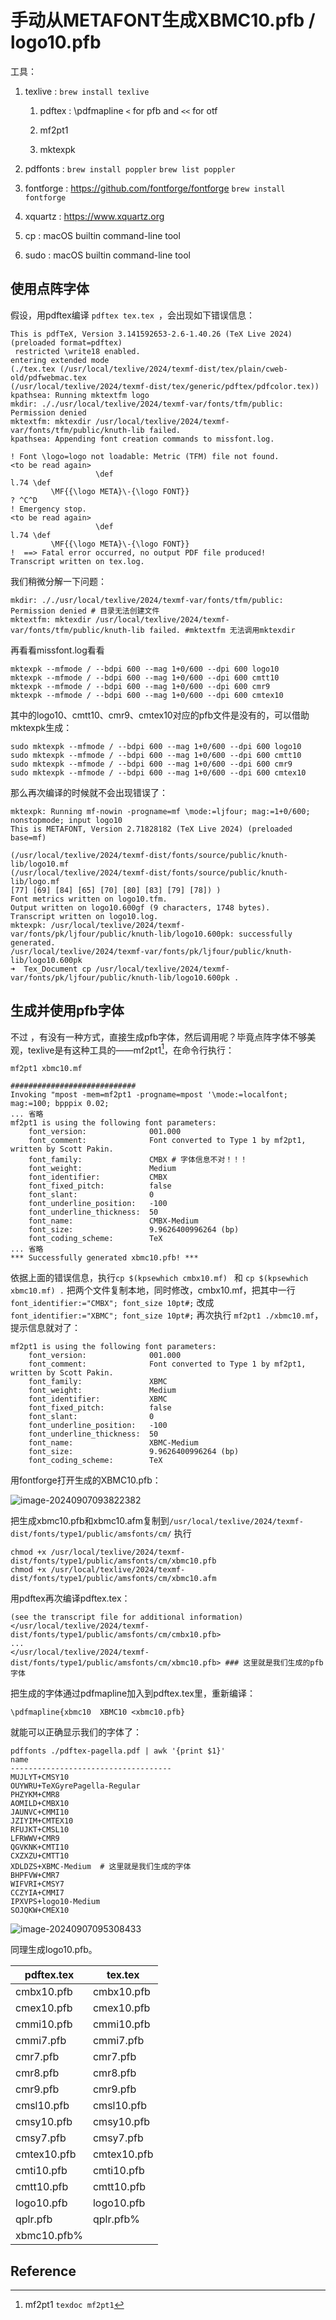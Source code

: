 # 手动从METAFONT生成XBMC10.pfb / logo10.pfb

工具：

1. texlive : `brew install texlive`

   1. pdftex : \pdfmapline `<` for pfb and `<<` for otf

   2. mf2pt1

   3. mktexpk 

2. pdffonts : `brew install poppler` `brew list poppler`

3. fontforge : https://github.com/fontforge/fontforge `brew install fontforge`

4. xquartz : https://www.xquartz.org

5. cp : macOS builtin command-line tool

6. sudo : macOS builtin command-line tool

   

## 使用点阵字体

假设，用pdftex编译 `pdftex tex.tex `，会出现如下错误信息：

```shell
This is pdfTeX, Version 3.141592653-2.6-1.40.26 (TeX Live 2024) (preloaded format=pdftex)
 restricted \write18 enabled.
entering extended mode
(./tex.tex (/usr/local/texlive/2024/texmf-dist/tex/plain/cweb-old/pdfwebmac.tex
(/usr/local/texlive/2024/texmf-dist/tex/generic/pdftex/pdfcolor.tex))
kpathsea: Running mktextfm logo
mkdir: ././usr/local/texlive/2024/texmf-var/fonts/tfm/public: Permission denied
mktextfm: mktexdir /usr/local/texlive/2024/texmf-var/fonts/tfm/public/knuth-lib failed.
kpathsea: Appending font creation commands to missfont.log.

! Font \logo=logo not loadable: Metric (TFM) file not found.
<to be read again> 
                   \def 
l.74 \def
         \MF{{\logo META}\-{\logo FONT}}
? ^C^D
! Emergency stop.
<to be read again> 
                   \def 
l.74 \def
         \MF{{\logo META}\-{\logo FONT}}
!  ==> Fatal error occurred, no output PDF file produced!
Transcript written on tex.log.

```
我们稍微分解一下问题：
```
mkdir: ././usr/local/texlive/2024/texmf-var/fonts/tfm/public: Permission denied # 目录无法创建文件
mktextfm: mktexdir /usr/local/texlive/2024/texmf-var/fonts/tfm/public/knuth-lib failed. #mktextfm 无法调用mktexdir
```

再看看missfont.log看看

```
mktexpk --mfmode / --bdpi 600 --mag 1+0/600 --dpi 600 logo10
mktexpk --mfmode / --bdpi 600 --mag 1+0/600 --dpi 600 cmtt10
mktexpk --mfmode / --bdpi 600 --mag 1+0/600 --dpi 600 cmr9
mktexpk --mfmode / --bdpi 600 --mag 1+0/600 --dpi 600 cmtex10
```

其中的logo10、cmtt10、cmr9、cmtex10对应的pfb文件是没有的，可以借助mktexpk生成：

```
sudo mktexpk --mfmode / --bdpi 600 --mag 1+0/600 --dpi 600 logo10
sudo mktexpk --mfmode / --bdpi 600 --mag 1+0/600 --dpi 600 cmtt10
sudo mktexpk --mfmode / --bdpi 600 --mag 1+0/600 --dpi 600 cmr9
sudo mktexpk --mfmode / --bdpi 600 --mag 1+0/600 --dpi 600 cmtex10
```
那么再次编译的时候就不会出现错误了：

```
mktexpk: Running mf-nowin -progname=mf \mode:=ljfour; mag:=1+0/600; nonstopmode; input logo10
This is METAFONT, Version 2.71828182 (TeX Live 2024) (preloaded base=mf)

(/usr/local/texlive/2024/texmf-dist/fonts/source/public/knuth-lib/logo10.mf
(/usr/local/texlive/2024/texmf-dist/fonts/source/public/knuth-lib/logo.mf
[77] [69] [84] [65] [70] [80] [83] [79] [78]) )
Font metrics written on logo10.tfm.
Output written on logo10.600gf (9 characters, 1748 bytes).
Transcript written on logo10.log.
mktexpk: /usr/local/texlive/2024/texmf-var/fonts/pk/ljfour/public/knuth-lib/logo10.600pk: successfully generated.
/usr/local/texlive/2024/texmf-var/fonts/pk/ljfour/public/knuth-lib/logo10.600pk
➜  Tex_Document cp /usr/local/texlive/2024/texmf-var/fonts/pk/ljfour/public/knuth-lib/logo10.600pk .
```

## 生成并使用pfb字体

不过 ，有没有一种方式，直接生成pfb字体，然后调用呢？毕竟点阵字体不够美观，texlive是有这种工具的——mf2pt1[^1]，在命令行执行：

```
mf2pt1 xbmc10.mf

############################
Invoking "mpost -mem=mf2pt1 -progname=mpost '\mode:=localfont; mag:=100; bpppix 0.02;
... 省略
mf2pt1 is using the following font parameters:
    font_version:              001.000
    font_comment:              Font converted to Type 1 by mf2pt1, written by Scott Pakin.
    font_family:               CMBX # 字体信息不对！！！
    font_weight:               Medium
    font_identifier:           CMBX
    font_fixed_pitch:          false
    font_slant:                0
    font_underline_position:   -100
    font_underline_thickness:  50
    font_name:                 CMBX-Medium
    font_size:                 9.9626400996264 (bp)
    font_coding_scheme:        TeX
... 省略
*** Successfully generated xbmc10.pfb! ***
```
依据上面的错误信息，执行`cp $(kpsewhich cmbx10.mf) ` 和 `cp $(kpsewhich xbmc10.mf) .` 把两个文件复制本地，同时修改，cmbx10.mf，把其中一行 `font_identifier:="CMBX"; font_size 10pt#;` 改成` font_identifier:="XBMC"; font_size 10pt#;`  再次执行 `mf2pt1 ./xbmc10.mf`，提示信息就对了：

```
mf2pt1 is using the following font parameters:
    font_version:              001.000
    font_comment:              Font converted to Type 1 by mf2pt1, written by Scott Pakin.
    font_family:               XBMC
    font_weight:               Medium
    font_identifier:           XBMC
    font_fixed_pitch:          false
    font_slant:                0
    font_underline_position:   -100
    font_underline_thickness:  50
    font_name:                 XBMC-Medium
    font_size:                 9.9626400996264 (bp)
    font_coding_scheme:        TeX
```

用fontforge打开生成的XBMC10.pfb：

![image-20240907093822382](./image-20240907093822382.png)

把生成xbmc10.pfb和xbmc10.afm复制到`/usr/local/texlive/2024/texmf-dist/fonts/type1/public/amsfonts/cm/` 执行 

```
chmod +x /usr/local/texlive/2024/texmf-dist/fonts/type1/public/amsfonts/cm/xbmc10.pfb
chmod +x /usr/local/texlive/2024/texmf-dist/fonts/type1/public/amsfonts/cm/xbmc10.afm
```

用pdftex再次编译pdftex.tex：

```
(see the transcript file for additional information)</usr/local/texlive/2024/texmf-dist/fonts/type1/public/amsfonts/cm/cmbx10.pfb>
...
</usr/local/texlive/2024/texmf-dist/fonts/type1/public/amsfonts/cm/xbmc10.pfb> ### 这里就是我们生成的pfb字体
```

把生成的字体通过pdfmapline加入到pdftex.tex里，重新编译：

```
\pdfmapline{xbmc10  XBMC10 <xbmc10.pfb}
```
就能可以正确显示我们的字体了：

```
pdffonts ./pdftex-pagella.pdf | awk '{print $1}'
name
------------------------------------
MUJLYT+CMSY10
OUYWRU+TeXGyrePagella-Regular
PHZYKM+CMR8
AOMILD+CMBX10
JAUNVC+CMMI10
JZIYIM+CMTEX10
RFUJKT+CMSL10
LFRWWV+CMR9
QGVKNK+CMTI10
CXZXZU+CMTT10
XDLDZS+XBMC-Medium  # 这里就是我们生成的字体
BHPFVW+CMR7
WIFVRI+CMSY7
CCZYIA+CMMI7
IPXVPS+logo10-Medium
SOJQKW+CMEX10
```
![image-20240907095308433](./image-20240907095308433.png)

同理生成logo10.pfb。

|pdftex.tex|tex.tex|
|--|--|
|cmbx10.pfb|cmbx10.pfb|
|cmex10.pfb|cmex10.pfb|
|cmmi10.pfb|cmmi10.pfb|
|cmmi7.pfb|cmmi7.pfb|
|cmr7.pfb|cmr7.pfb|
|cmr8.pfb|cmr8.pfb|
|cmr9.pfb|cmr9.pfb|
|cmsl10.pfb|cmsl10.pfb|
|cmsy10.pfb|cmsy10.pfb|
|cmsy7.pfb|cmsy7.pfb|
|cmtex10.pfb|cmtex10.pfb|
|cmti10.pfb|cmti10.pfb|
|cmtt10.pfb|cmtt10.pfb|
|logo10.pfb|logo10.pfb|
|qplr.pfb|qplr.pfb% |
|xbmc10.pfb% |


## Reference

[^1]: mf2pt1 `texdoc mf2pt1`


